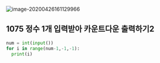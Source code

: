 ![image-20200426161129966](C:\Users\sky\AppData\Roaming\Typora\typora-user-images\image-20200426161129966.png)

## 1075 	정수 1개 입력받아 카운트다운 출력하기2

```python
num = int(input())
for i in range(num-1,-1,-1):
  print(i)

```

